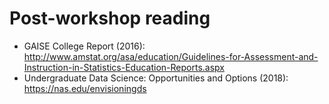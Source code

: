 # Post-workshop reading

- GAISE College Report (2016): http://www.amstat.org/asa/education/Guidelines-for-Assessment-and-Instruction-in-Statistics-Education-Reports.aspx
- Undergraduate Data Science: Opportunities and Options (2018): https://nas.edu/envisioningds

